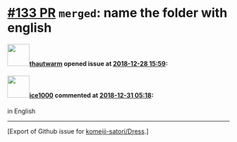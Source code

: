 # [\#133 PR](https://github.com/komeiji-satori/Dress/pull/133) `merged`: name the folder with english

#### <img src="https://avatars.githubusercontent.com/u/22536460?u=75d7b4c27145f6f696fffc4cbac5fe7e6e9cae90&v=4" width="50">[thautwarm](https://github.com/thautwarm) opened issue at [2018-12-28 15:59](https://github.com/komeiji-satori/Dress/pull/133):



#### <img src="https://avatars.githubusercontent.com/u/16398479?u=ec38b2f7d5b7b17fce1ffd4a0f5c55d1485a3ef9&v=4" width="50">[ice1000](https://github.com/ice1000) commented at [2018-12-31 05:18](https://github.com/komeiji-satori/Dress/pull/133#issuecomment-450609321):

in English


-------------------------------------------------------------------------------



[Export of Github issue for [komeiji-satori/Dress](https://github.com/komeiji-satori/Dress).]
